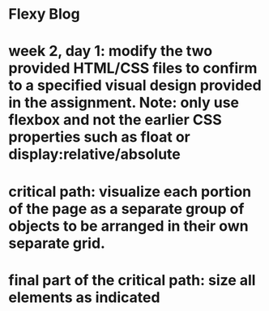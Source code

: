 # Flexy Blog
# week 2, day 1:  modify the two provided HTML/CSS files to confirm to a specified visual design provided in the assignment.  Note:  only use flexbox and not the earlier CSS properties such as float or display:relative/absolute


# critical path:  visualize each portion of the page as a separate group of objects to be arranged in their own separate grid.

# final part of the critical path:  size all elements as indicated
